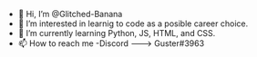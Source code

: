 - 👋 Hi, I’m @Glitched-Banana
- 👀 I’m interested in learnig to code as a posible career choice.
- 🌱 I’m currently learning Python, JS, HTML, and CSS.
- 📫 How to reach me -Discord ---> Guster#3963 

<!---
Banana-exe/Banana-exe is a ✨ special ✨ repository because its `README.md` (this file) appears on your GitHub profile.
You can click the Preview link to take a look at your changes.
--->
